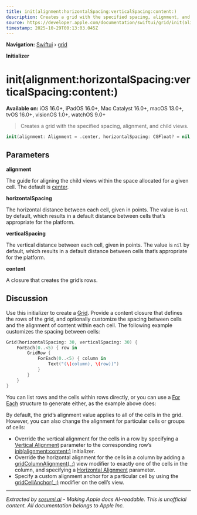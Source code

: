 ```yaml
---
title: init(alignment:horizontalSpacing:verticalSpacing:content:)
description: Creates a grid with the specified spacing, alignment, and child views.
source: https://developer.apple.com/documentation/swiftui/grid/init(alignment:horizontalspacing:verticalspacing:content:)
timestamp: 2025-10-29T00:13:03.045Z
---
```


**Navigation:** [Swiftui](/documentation/swiftui) › [grid](/documentation/swiftui/grid)

**Initializer**

# init(alignment:horizontalSpacing:verticalSpacing:content:)

**Available on:** iOS 16.0+, iPadOS 16.0+, Mac Catalyst 16.0+, macOS 13.0+, tvOS 16.0+, visionOS 1.0+, watchOS 9.0+

> Creates a grid with the specified spacing, alignment, and child views.

```swift
init(alignment: Alignment = .center, horizontalSpacing: CGFloat? = nil, verticalSpacing: CGFloat? = nil, @ViewBuilder content: () -> Content)
```

## Parameters

**alignment**

The guide for aligning the child views within the space allocated for a given cell. The default is [center](/documentation/swiftui/alignment/center).



**horizontalSpacing**

The horizontal distance between each cell, given in points. The value is `nil` by default, which results in a default distance between cells that’s appropriate for the platform.



**verticalSpacing**

The vertical distance between each cell, given in points. The value is `nil` by default, which results in a default distance between cells that’s appropriate for the platform.



**content**

A closure that creates the grid’s rows.



## Discussion

Use this initializer to create a [Grid](/documentation/swiftui/grid). Provide a content closure that defines the rows of the grid, and optionally customize the spacing between cells and the alignment of content within each cell. The following example customizes the spacing between cells:

```swift
Grid(horizontalSpacing: 30, verticalSpacing: 30) {
    ForEach(0..<5) { row in
        GridRow {
            ForEach(0..<5) { column in
                Text("(\(column), \(row))")
            }
        }
    }
}
```

You can list rows and the cells within rows directly, or you can use a [For Each](/documentation/swiftui/foreach) structure to generate either, as the example above does:



By default, the grid’s alignment value applies to all of the cells in the grid. However, you can also change the alignment for particular cells or groups of cells:

- Override the vertical alignment for the cells in a row by specifying a [Vertical Alignment](/documentation/swiftui/verticalalignment) parameter to the corresponding row’s [init(alignment:content:)](/documentation/swiftui/gridrow/init(alignment:content:)) initializer.
- Override the horizontal alignment for the cells in a column by adding a [gridColumnAlignment(_:)](/documentation/swiftui/view/gridcolumnalignment(_:)) view modifier to exactly one of the cells in the column, and specifying a [Horizontal Alignment](/documentation/swiftui/horizontalalignment) parameter.
- Specify a custom alignment anchor for a particular cell by using the [gridCellAnchor(_:)](/documentation/swiftui/view/gridcellanchor(_:)) modifier on the cell’s view.

---

*Extracted by [sosumi.ai](https://sosumi.ai) - Making Apple docs AI-readable.*
*This is unofficial content. All documentation belongs to Apple Inc.*
